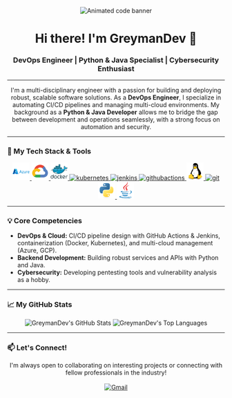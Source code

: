 
<p align="center">
  <img src="https://media2.giphy.com/media/v1.Y2lkPTc5MGI3NjExZG14dTRqZW5jbjhsbmtkdzNuNnN3cWFlcmtwdjR3NmhhamR0d3NwdiZlcD12MV9pbnRlcm5hbF9naWZfYnlfaWQmY3Q9Zw/FnGJfc18tDDHy/giphy.gif" width="600" alt="Animated code banner">
</p>


<h1 align="center">Hi there! I'm GreymanDev 👋</h1>
<h3 align="center">DevOps Engineer | Python & Java Specialist | Cybersecurity Enthusiast</h3>

---

<p align="center">
  I'm a multi-disciplinary engineer with a passion for building and deploying robust, scalable software solutions. As a <b>DevOps Engineer</b>, I specialize in automating CI/CD pipelines and managing multi-cloud environments. My background as a <b>Python & Java Developer</b> allows me to bridge the gap between development and operations seamlessly, with a strong focus on automation and security.
</p>

---

### 🚀 My Tech Stack & Tools

<p align="center">
  <a href="https://azure.microsoft.com/en-us/" target="_blank" rel="noreferrer"> <img src="https://raw.githubusercontent.com/devicons/devicon/master/icons/azure/azure-original-wordmark.svg" alt="azure" width="40" height="40"/> </a>
  <a href="https://cloud.google.com" target="_blank" rel="noreferrer"> <img src="https://raw.githubusercontent.com/devicons/devicon/master/icons/googlecloud/googlecloud-original.svg" alt="googlecloud" width="40" height="40"/> </a>
  <a href="https://www.docker.com/" target="_blank" rel="noreferrer"> <img src="https://raw.githubusercontent.com/devicons/devicon/master/icons/docker/docker-original-wordmark.svg" alt="docker" width="40" height="40"/> </a>
  <a href="https://kubernetes.io" target="_blank" rel="noreferrer"> <img src="https://www.vectorlogo.zone/logos/kubernetes/kubernetes-icon.svg" alt="kubernetes" width="40" height="40"/> </a>
  <a href="https://www.jenkins.io" target="_blank" rel="noreferrer"> <img src="https://www.vectorlogo.zone/logos/jenkins/jenkins-icon.svg" alt="jenkins" width="40" height="40"/> </a>
  <a href="https://github.com/features/actions" target="_blank" rel="noreferrer"> <img src="https://icon.icepanel.io/Technology/svg/GitHub-Actions.svg" alt="githubactions" width="40" height="40"/> </a>
  <a href="https://www.linux.org/" target="_blank" rel="noreferrer"> <img src="https://raw.githubusercontent.com/devicons/devicon/master/icons/linux/linux-original.svg" alt="linux" width="40" height="40"/> </a>
  <a href="https://git-scm.com/" target="_blank" rel="noreferrer"> <img src="https://www.vectorlogo.zone/logos/git-scm/git-scm-icon.svg" alt="git" width="40" height="40"/> </a>
  <a href="https://www.python.org" target="_blank" rel="noreferrer"> <img src="https://raw.githubusercontent.com/devicons/devicon/master/icons/python/python-original.svg" alt="python" width="40" height="40"/> </a>
  <a href="https://www.java.com" target="_blank" rel="noreferrer"> <img src="https://raw.githubusercontent.com/devicons/devicon/master/icons/java/java-original.svg" alt="java" width="40" height="40"/> </a>
</p>

---

### 💡 Core Competencies

-   **DevOps & Cloud:** CI/CD pipeline design with GitHub Actions & Jenkins, containerization (Docker, Kubernetes), and multi-cloud management (Azure, GCP).
-   **Backend Development:** Building robust services and APIs with Python and Java.
-   **Cybersecurity:** Developing pentesting tools and vulnerability analysis as a hobby.

---

### 📈 My GitHub Stats

<p align="center">
  <img align="center" src="https://github-readme-stats.vercel.app/api?username=greymandev&show_icons=true&locale=en&theme=dracula" alt="GreymanDev's GitHub Stats" />
  <img align="center" src="https://github-readme-stats.vercel.app/api/top-langs?username=greymandev&layout=compact&locale=en&theme=dracula" alt="GreymanDev's Top Languages" />
</p>

---

### 📫 Let's Connect!

<p align="center">
  I'm always open to collaborating on interesting projects or connecting with fellow professionals in the industry!
  <br/><br/>
  <a href="mailto:greyman@elsombrerogris.com" target="_blank">
    <img src="https://img.shields.io/badge/Gmail-D14836?style=for-the-badge&logo=gmail&logoColor=white" alt="Gmail"/>
  </a>
</p>